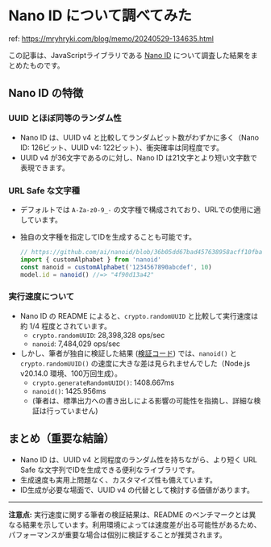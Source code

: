 # Nano ID について調べてみた

ref: <https://mryhryki.com/blog/memo/20240529-134635.html>

この記事は、JavaScriptライブラリである [Nano ID](https://github.com/ai/nanoid) について調査した結果をまとめたものです。

## Nano ID の特徴

### UUID とほぼ同等のランダム性

* Nano ID は、UUID v4 と比較してランダムビット数がわずかに多く（Nano ID: 126ビット、UUID v4: 122ビット）、衝突確率は同程度です。
* UUID v4 が36文字であるのに対し、Nano ID は21文字とより短い文字数で表現できます。

### URL Safe な文字種

* デフォルトでは `A-Za-z0-9_-` の文字種で構成されており、URLでの使用に適しています。
* 独自の文字種を指定してIDを生成することも可能です。

    ```javascript
    // https://github.com/ai/nanoid/blob/36b05dd67bad457638958acff10fba04f747840f/README.md#custom-alphabet-or-size
    import { customAlphabet } from 'nanoid'
    const nanoid = customAlphabet('1234567890abcdef', 10)
    model.id = nanoid() //=> "4f90d13a42"
    ```

### 実行速度について

* Nano ID の README によると、`crypto.randomUUID` と比較して実行速度は約 1/4 程度とされています。
  * `crypto.randomUUID`: 28,398,328 ops/sec
  * `nanoid`: 7,484,029 ops/sec
* しかし、筆者が独自に検証した結果 ([検証コード](https://gist.github.com/mryhryki/bf2c7b2e0e0998cea728ba879e5cf255)) では、`nanoid()` と `crypto.randomUUID()` の速度に大きな差は見られませんでした（Node.js v20.14.0 環境、100万回生成）。
  * `crypto.generateRandomUUID()`: 1408.667ms
  * `nanoid()`: 1425.956ms
  * (筆者は、標準出力への書き出しによる影響の可能性を指摘し、詳細な検証は行っていません)

## まとめ（重要な結論）

* Nano ID は、UUID v4 と同程度のランダム性を持ちながら、より短く URL Safe な文字列でIDを生成できる便利なライブラリです。
* 生成速度も実用上問題なく、カスタマイズ性も備えています。
* ID生成が必要な場面で、UUID v4 の代替として検討する価値があります。

---

**注意点:** 実行速度に関する筆者の検証結果は、README のベンチマークとは異なる結果を示しています。利用環境によっては速度差が出る可能性があるため、パフォーマンスが重要な場合は個別に検証することが推奨されます。
